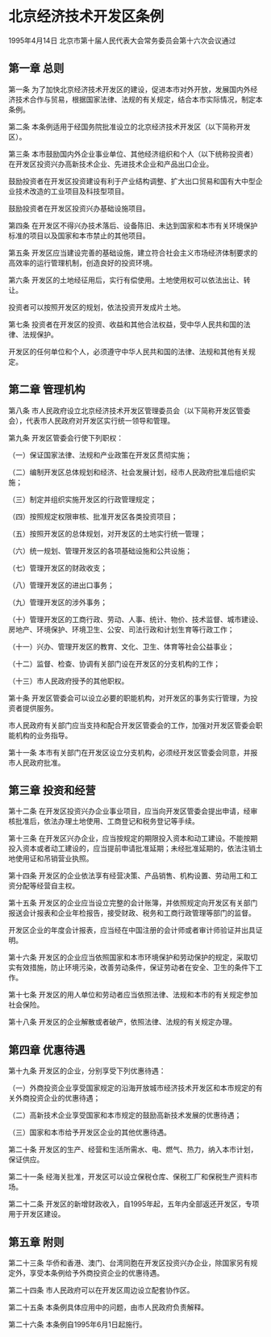 # 北京经济技术开发区条例

1995年4月14日 北京市第十届人民代表大会常务委员会第十六次会议通过

<!-- INFO END -->

## 第一章  总则

第一条 为了加快北京经济技术开发区的建设，促进本市对外开放，发展国内外经济技术合作与贸易，根据国家法律、法规的有关规定，结合本市实际情况，制定本条例。

第二条 本条例适用于经国务院批准设立的北京经济技术开发区（以下简称开发区）。

第三条 本市鼓励国内外企业事业单位、其他经济组织和个人（以下统称投资者）在开发区投资兴办高新技术企业、先进技术企业和产品出口企业。

鼓励投资者在开发区投资建设有利于产业结构调整、扩大出口贸易和国有大中型企业技术改造的工业项目及科技型项目。

鼓励投资者在开发区投资兴办基础设施项目。

第四条 在开发区不得兴办技术落后、设备陈旧、未达到国家和本市有关环境保护标准的项目以及国家和本市禁止的其他项目。

第五条 开发区应当建设完善的基础设施，建立符合社会主义市场经济体制要求的高效率的运行管理机制，创造良好的投资环境。

第六条 开发区的土地经征用后，实行有偿使用。土地使用权可以依法出让、转让。

投资者可以按照开发区的规划，依法投资开发成片土地。

第七条 投资者在开发区的投资、收益和其他合法权益，受中华人民共和国的法律、法规保护。

开发区的任何单位和个人，必须遵守中华人民共和国的法律、法规和其他有关规定。

## 第二章  管理机构

第八条 市人民政府设立北京经济技术开发区管理委员会（以下简称开发区管委会），代表市人民政府对开发区实行统一领导和管理。

第九条 开发区管委会行使下列职权：

（一）保证国家法律、法规和产业政策在开发区贯彻实施；

（二）编制开发区总体规划和经济、社会发展计划，经市人民政府批准后组织实施；

（三）制定并组织实施开发区的行政管理规定；

（四）按照规定权限审核、批准开发区各类投资项目；

（五）按照开发区的总体规划，对开发区的土地实行统一管理；

（六）统一规划、管理开发区的各项基础设施和公共设施；

（七）管理开发区的财政收支；

（八）管理开发区的进出口事务；

（九）管理开发区的涉外事务；

（十）管理开发区的工商行政、劳动、人事、统计、物价、技术监督、城市建设、房地产、环境保护、环境卫生、公安、司法行政和计划生育等行政工作；

（十一）兴办、管理开发区的教育、文化、卫生、体育等社会公益事业；

（十二）监督、检查、协调有关部门设在开发区的分支机构的工作；

（十三）市人民政府授予的其他职权。

第十条 开发区管委会可以设立必要的职能机构，对开发区的事务实行管理，为投资者提供服务。

市人民政府有关部门应当支持和配合开发区管委会的工作，加强对开发区管委会职能机构的业务指导。

第十一条 本市有关部门在开发区设立分支机构，必须经开发区管委会同意，并报市人民政府批准。

## 第三章  投资和经营

第十二条 在开发区投资兴办企业事业项目，应当向开发区管委会提出申请，经审核批准后，依法办理土地使用、工商登记和税务登记等手续。

第十三条 在开发区兴办企业，应当按规定的期限投入资本和动工建设。不能按期投入资本或者动工建设的，应当提前申请批准延期；未经批准延期的，依法注销土地使用证和吊销营业执照。

第十四条 开发区的企业依法享有经营决策、产品销售、机构设置、劳动用工和工资分配等经营自主权。

第十五条 开发区的企业应当设立完整的会计账簿，并依照规定向开发区有关部门报送会计报表和企业年检报告，接受财政、税务和工商行政管理等部门的监督。

开发区企业的年度会计报表，应当经在中国注册的会计师或者审计师验证并出具证明。

第十六条 开发区的企业应当依照国家和本市环境保护和劳动保护的规定，采取切实有效措施，防止环境污染，改善劳动条件，保证劳动者在安全、卫生的条件下工作。

第十七条 开发区的用人单位和劳动者应当依照法律、法规和本市的有关规定参加社会保险。

第十八条 开发区的企业解散或者破产，依照法律、法规的有关规定办理。

## 第四章  优惠待遇

第十九条 开发区的企业，分别享受下列优惠待遇：

（一）外商投资企业享受国家规定的沿海开放城市经济技术开发区和本市规定的有关外商投资企业的优惠待遇；

（二）高新技术企业享受国家和本市规定的鼓励高新技术发展的优惠待遇；

（三）国家和本市给予开发区企业的其他优惠待遇。

第二十条 开发区的生产、经营和生活所需水、电、燃气、热力，纳入本市计划，保证供应。

第二十一条 经海关批准，开发区可以设立保税仓库、保税工厂和保税生产资料市场。

第二十二条 开发区的新增财政收入，自1995年起，五年内全部返还开发区，专项用于开发区建设。

## 第五章  附则

第二十三条 华侨和香港、澳门、台湾同胞在开发区投资兴办企业，除国家另有规定外，享受本条例给予外商投资企业的优惠待遇。

第二十四条 市人民政府可以在开发区周边设立配套协作区。

第二十五条 本条例具体应用中的问题，由市人民政府负责解释。

第二十六条 本条例自1995年6月1日起施行。
